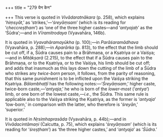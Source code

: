 +++
title = "279 येन केन"

+++
This verse is quoted in *Vivādaratnākara* (p. 258), which explains
‘*hiṃsyāt*,’ as ‘strikes,’—‘*śreyāṃsam*’ (which is its reading for
‘*checcreṣṭham*’) as ‘one of the three higher castes—and ‘*antyajaḥ*’ as
the ‘Śūdra’;—and in *Vīramitrodaya* (Vyavahāra, 146b).

It is quoted in *Vyavahāramayūkha* (p. 100);—in *Parāśaramādhava*
(Vyavahāra, p. 288);—in *Aparārka* (p. 813), to the effect that the limb
should be cut off, if a, Śūdra causes pain to a Brāhmaṇa, or a Kṣatriya
or a Vaiśya;—and in *Mitākṣarā* (2.215), to the effect that if a Śūdra
causes pain to the Brāhmaṇa, or to the Kṣatriya, or to the Vaiśya, his
limb should be cut off; and adds that inasmuch as this lays down the
cutting of the limb of a Śūdra who strikes any *twice-born* person, it
follows, from the parity of reasoning, that this same punishment is to
be inflicted upon the Vaiśya striking the Kṣatriya. *Bālambhaṭṭī* has
the following notes:—‘*Śreyāṃsam*,’ higher caste, twice-born
caste,—‘*antyaja*,’ he who is born of the *lower-most* (‘*antya*’) limb,
or one born of the lowest caste,—*i.e*., the Śūdra. This same rule is
applicable also to the Vaiśya striking the Kṣatriya, as the former is
‘*antyaja*’ ‘low-born,’ in comparison with the latter, who therefore is
‘*śreyān*,’ ‘superior.’

It is quoted in *Nṛsiṃhaprasāda* (Vyavahāra, p. 44b);—and in
*Vivādacintāmaṇi* (Calcutta, p. 75), which explains ‘*śreyāṃsam*’ (which
is its reading for ‘*śreṣṭham*’) as ‘the three higher castes,’ and
‘*antyaja*’ as ‘*Śūdra*.’


